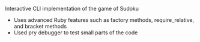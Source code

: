 Interactive CLI implementation of the game of Sudoku
-	Uses advanced Ruby features such as factory methods, require_relative, and bracket methods
-	Used pry debugger to test small parts of the code 
